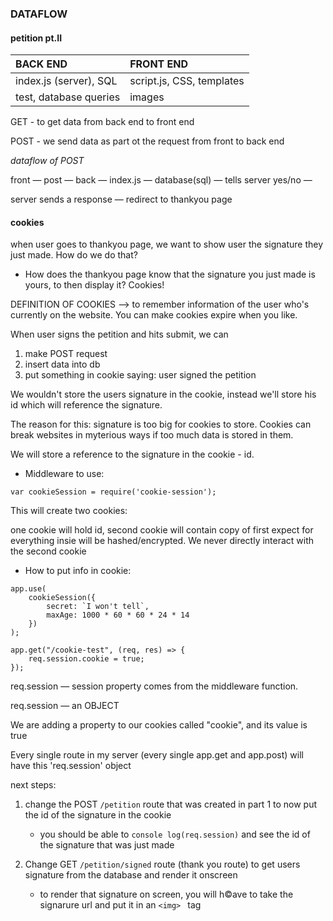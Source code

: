 ### DATAFLOW

#### petition pt.II

| BACK END               | FRONT END                 |
| :--------------------- | :------------------------ |
| index.js (server), SQL | script.js, CSS, templates |
| test, database queries | images                    |

GET - to get data from back end to front end 

POST - we send data as part ot the request from front to back end



*dataflow of POST*

front — post — back — index.js — database(sql) — tells server yes/no — 

server sends a response — redirect to thankyou page



#### cookies

when user goes to thankyou page, we want to show user the signature they just made. How do we do that?

- How does the thankyou page know that the signature you just made is yours, to then display it? Cookies!

  

DEFINITION OF COOKIES  —>  to remember information of the user who's currently on the website. You can make cookies expire when you like. 



When user signs the petition and hits submit, we can

1. make POST request 
2. insert data into db
3. put something in cookie saying: user signed the petition 



We wouldn't store the users signature in the cookie, instead we'll store his id which will reference the signature. 

The reason for this: signature is too big for cookies to store. Cookies can break websites in myterious ways if too much data is stored in them. 

We will store a reference to the signature in the cookie - id. 



- Middleware to use:

```
var cookieSession = require('cookie-session');
```

This will create two cookies:

one cookie will hold id, second cookie will contain copy of first expect for everything insie will be hashed/encrypted. We never directly interact with the second cookie



-  How to put info in cookie:

```
app.use(
    cookieSession({
        secret: `I won't tell`,
        maxAge: 1000 * 60 * 60 * 24 * 14
    })
);
```

```
app.get("/cookie-test", (req, res) => {
    req.session.cookie = true;
});
```

req.session — session property comes from the middleware function.

req.session — an OBJECT

We are adding a property to our cookies called "cookie", and its value is true

Every single route in my server (every single app.get and app.post) will have this 'req.session' object



next steps: 

1. change the POST `/petition` route that was created in part 1 to now put the id of the signature in the cookie
   - you should be able to `console log(req.session)` and see the id of the signature that was just made 

2. Change GET `/petition/signed`   route (thank you route) to get users signature from the database and render it onscreen
   - to render that signature on screen, you will h©ave to take the signarure url and put it in an `<img> `  tag